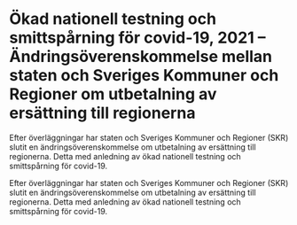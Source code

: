 # Ökad nationell testning och smittspårning för covid-19, 2021 – Ändringsöverenskommelse mellan staten och Sveriges Kommuner och Regioner om utbetalning av ersättning till regionerna

Efter överläggningar har staten och Sveriges Kommuner och Regioner (SKR) slutit en ändringsöverenskommelse om utbetalning av ersättning till regionerna. Detta med anledning av ökad nationell testning och smittspårning för covid-19.

Efter överläggningar har staten och Sveriges Kommuner och Regioner (SKR) slutit en ändringsöverenskommelse om utbetalning av ersättning till regionerna. Detta med anledning av ökad nationell testning och smittspårning för covid-19.
